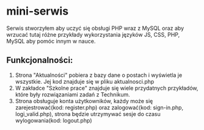 # mini-serwis
Serwis stworzyłem aby uczyć się obsługi PHP wraz z MySQL oraz aby wrzucać tutaj różne przykłady wykorzystania języków JS, CSS, PHP, MySQL aby pomóc innym w nauce.

## Funkcjonalności:
1. Strona "Aktualności" pobiera z bazy dane o postach i wyświetla je wszystkie. Jej kod znajduje się w pliku aktualnosci.php
2. W zakładce "Szkolne prace" znajduje się wiele przydatnych przykładów, które były rozwiązaniami zadań z Technikum.
3. Strona obsługuje konta użytkowników, każdy może się zarejestrować(kod: register.php) oraz zalogować(kod: sign-in.php, logi_valid.php), strona będzie utrzymywać sesje do czasu wylogowania(kod: logout.php)
